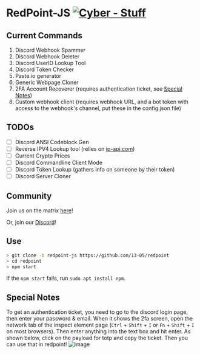 # RedPoint-JS [![Cyber - Stuff](https://img.shields.io/badge/Cyber-Stuff-indianred)](https://13-05.github.io)
## Current Commands
1) Discord Webhook Spammer
2) Discord Webhook Deleter
3) Discord UserID Lookup Tool
4) Discord Token Checker
5) Paste.io generator
6) Generic Webpage Cloner
7) 2FA Account Recoverer (requires authentication ticket, see [Special Notes](https://github.com/13-05/redpoint/tree/redpoint-js#special-notes))
8) Custom webhook client (requires webhook URL, and a bot token with access to the webhook's channel, put these in the config.json file)

## TODOs
- [ ] Discord ANSI Codeblock Gen
- [ ] Reverse IPV4 Lookup tool (relies on [ip-api.com](https://ip-api.com))
- [ ] Current Crypto Prices
- [ ] Discord Commandline Client Mode
- [ ] Discord Token Lookup (gathers info on someone by their token)
- [ ] Discord Server Cloner

## Community
Join us on the matrix [here](https://matrix.to/#/!mgpMhaBWHrPHIuRdRC:matrix.org?via=matrix.org)!

Or, join our [Discord](https://dsc.gg/unwelcome)!

## Use
```sh
> git clone -b redpoint-js https://github.com/13-05/redpoint
> cd redpoint
> npm start
```
If the `npm start` fails, run `sudo apt install npm`.

## Special Notes
To get an authentication ticket, you need to go to the discord login page, then enter your password & email. When it shows the 2fa screen, open the network tab of the inspect element page (`Ctrl` + `Shift` + `I` or `Fn` + `Shift` + `I` on most browsers). Then enter anything into the text box and hit enter. As shown below, click on the payload for totp and copy the ticket. Then you can use that in redpoint!
![image](https://user-images.githubusercontent.com/45636528/154579650-e7e27dbc-83d8-493c-bcc5-3dd1c7ecc33c.png)
